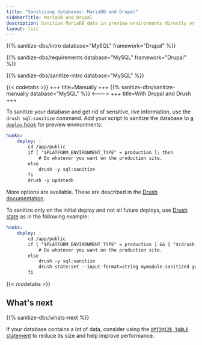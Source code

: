 ```yaml
---
title: "Sanitizing databases: MariaDB and Drupal"
sidebarTitle: MariaDB and Drupal
description: Sanitize MariaDB data in preview environments directly or by using Drush.
layout: list
---
```


{{% sanitize-dbs/intro database="MySQL" framework="Drupal" %}}

{{% sanitize-dbs/requirements database="MySQL" framework="Drupal" %}}

{{% sanitize-dbs/sanitize-intro database="MySQL" %}}

{{< codetabs >}}
+++
title=Manually
+++
{{% sanitize-dbs/sanitize-manually database="MySQL" %}}
<--->
+++
title=With Drupal and Drush
+++

To sanitize your database and get rid of sensitive, live information, use the `drush sql:sanitize` command.
Add your script to sanitize the database to [a `deploy` hook](../../create-apps/hooks/hooks-comparison.md#deploy-hook)
for preview environments:

```yaml {configFile="app"}
hooks:
    deploy: |
        cd /app/public
        if [ "$PLATFORM_ENVIRONMENT_TYPE" = production ]; then
            # Do whatever you want on the production site.
        else
            drush -y sql:sanitize
        fi
        drush -y updatedb
```

More options are available.
These are described in the [Drush documentation](https://www.drush.org/latest/commands/sql_sanitize/).

To sanitize only on the initial deploy and not all future deploys,
use [Drush state](https://www.drush.org/latest/commands/state_set/) as in the following example:

```yaml {configFile="app"}
hooks:
    deploy: |
        cd /app/public
        if [ "$PLATFORM_ENVIRONMENT_TYPE" = production ] && [ "$(drush state:get --format=string mymodule.sanitized)" != yes ]; then
            # Do whatever you want on the production site.
        else
            drush -y sql:sanitize
            drush state:set --input-format=string mymodule.sanitized yes
        fi
```

{{< /codetabs >}}

## What's next

{{% sanitize-dbs/whats-next %}}

If your database contains a lot of data, consider using the [`OPTIMIZE TABLE` statement](https://mariadb.com/kb/en/optimize-table/)
to reduce its size and help improve performance.
